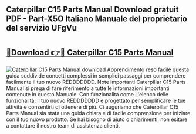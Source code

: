 ## Caterpillar C15 Parts Manual Download gratuit PDF - Part-X5O Italiano Manuale del proprietario del servizio UFgVu

# <h2><a href="http://dfgfqp.blite.top/?on=Caterpillar+C15+Parts+Manual">🔗Download 👉🔴 Caterpillar C15 Parts Manual</a></h2>

[![Caterpillar C15 Parts Manual download](https://i.imgur.com/lujVjoI.png)](http://dfgfqp.blite.top/?on=Caterpillar+C15+Parts+Manual)
Apprendimento reso facile questa guida suddivide concetti complessi in semplici passaggi per comprendere facilmente il tuo nuovo REDDDDDDD. Note importanti Caterpillar C15 Parts Manual si prega di fare riferimento a tutte le informazioni importanti contenute in questo Manuale. Con funzionalità come L'elenco delle funzionalità, il tuo nuovo REDDDDDDD è progettato per semplificare le tue attività e consentirti di ottenere di più. Ci auguriamo che Caterpillar C15 Parts Manual sia stata una guida chiara e di facile comprensione per iniziare con il tuo nuovo prodotto. Se hai bisogno di aiuto o chiarimenti, non esitare a contattare il nostro team di assistenza clienti.
